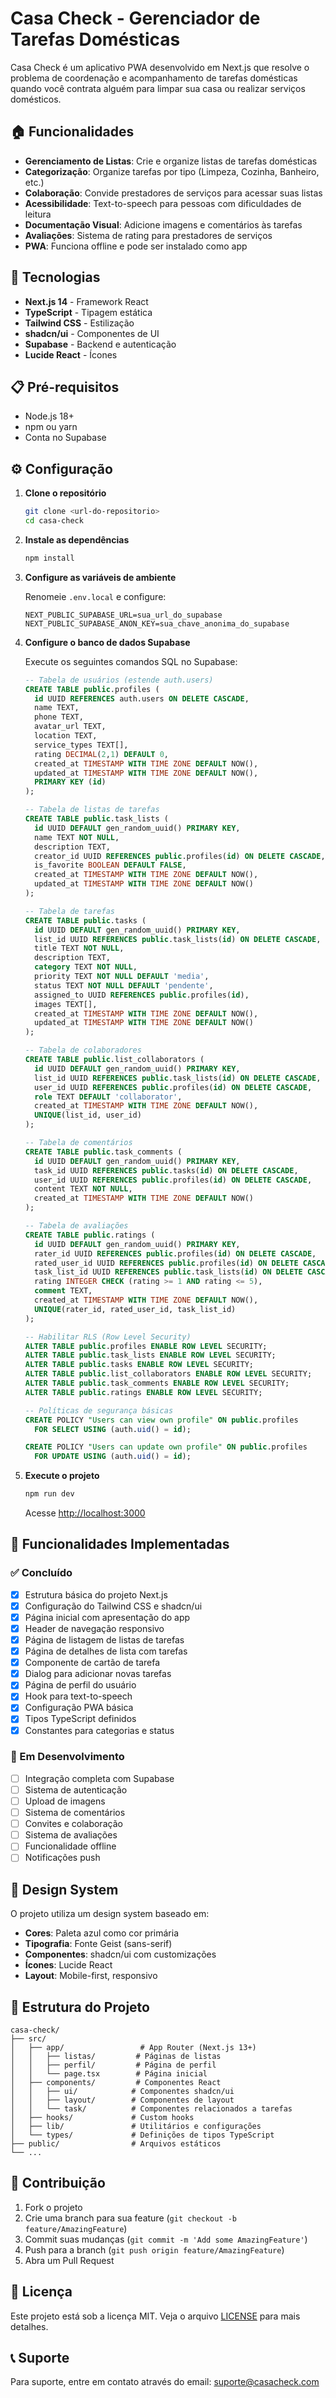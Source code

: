 # Casa Check - Gerenciador de Tarefas Domésticas

Casa Check é um aplicativo PWA desenvolvido em Next.js que resolve o problema de coordenação e acompanhamento de tarefas domésticas quando você contrata alguém para limpar sua casa ou realizar serviços domésticos.

## 🏠 Funcionalidades

- **Gerenciamento de Listas**: Crie e organize listas de tarefas domésticas
- **Categorização**: Organize tarefas por tipo (Limpeza, Cozinha, Banheiro, etc.)
- **Colaboração**: Convide prestadores de serviços para acessar suas listas
- **Acessibilidade**: Text-to-speech para pessoas com dificuldades de leitura
- **Documentação Visual**: Adicione imagens e comentários às tarefas
- **Avaliações**: Sistema de rating para prestadores de serviços
- **PWA**: Funciona offline e pode ser instalado como app

## 🚀 Tecnologias

- **Next.js 14** - Framework React
- **TypeScript** - Tipagem estática
- **Tailwind CSS** - Estilização
- **shadcn/ui** - Componentes de UI
- **Supabase** - Backend e autenticação
- **Lucide React** - Ícones

## 📋 Pré-requisitos

- Node.js 18+
- npm ou yarn
- Conta no Supabase

## ⚙️ Configuração

1. **Clone o repositório**

   ```bash
   git clone <url-do-repositorio>
   cd casa-check
   ```

2. **Instale as dependências**

   ```bash
   npm install
   ```

3. **Configure as variáveis de ambiente**

   Renomeie `.env.local` e configure:

   ```env
   NEXT_PUBLIC_SUPABASE_URL=sua_url_do_supabase
   NEXT_PUBLIC_SUPABASE_ANON_KEY=sua_chave_anonima_do_supabase
   ```

4. **Configure o banco de dados Supabase**

   Execute os seguintes comandos SQL no Supabase:

   ```sql
   -- Tabela de usuários (estende auth.users)
   CREATE TABLE public.profiles (
     id UUID REFERENCES auth.users ON DELETE CASCADE,
     name TEXT,
     phone TEXT,
     avatar_url TEXT,
     location TEXT,
     service_types TEXT[],
     rating DECIMAL(2,1) DEFAULT 0,
     created_at TIMESTAMP WITH TIME ZONE DEFAULT NOW(),
     updated_at TIMESTAMP WITH TIME ZONE DEFAULT NOW(),
     PRIMARY KEY (id)
   );

   -- Tabela de listas de tarefas
   CREATE TABLE public.task_lists (
     id UUID DEFAULT gen_random_uuid() PRIMARY KEY,
     name TEXT NOT NULL,
     description TEXT,
     creator_id UUID REFERENCES public.profiles(id) ON DELETE CASCADE,
     is_favorite BOOLEAN DEFAULT FALSE,
     created_at TIMESTAMP WITH TIME ZONE DEFAULT NOW(),
     updated_at TIMESTAMP WITH TIME ZONE DEFAULT NOW()
   );

   -- Tabela de tarefas
   CREATE TABLE public.tasks (
     id UUID DEFAULT gen_random_uuid() PRIMARY KEY,
     list_id UUID REFERENCES public.task_lists(id) ON DELETE CASCADE,
     title TEXT NOT NULL,
     description TEXT,
     category TEXT NOT NULL,
     priority TEXT NOT NULL DEFAULT 'media',
     status TEXT NOT NULL DEFAULT 'pendente',
     assigned_to UUID REFERENCES public.profiles(id),
     images TEXT[],
     created_at TIMESTAMP WITH TIME ZONE DEFAULT NOW(),
     updated_at TIMESTAMP WITH TIME ZONE DEFAULT NOW()
   );

   -- Tabela de colaboradores
   CREATE TABLE public.list_collaborators (
     id UUID DEFAULT gen_random_uuid() PRIMARY KEY,
     list_id UUID REFERENCES public.task_lists(id) ON DELETE CASCADE,
     user_id UUID REFERENCES public.profiles(id) ON DELETE CASCADE,
     role TEXT DEFAULT 'collaborator',
     created_at TIMESTAMP WITH TIME ZONE DEFAULT NOW(),
     UNIQUE(list_id, user_id)
   );

   -- Tabela de comentários
   CREATE TABLE public.task_comments (
     id UUID DEFAULT gen_random_uuid() PRIMARY KEY,
     task_id UUID REFERENCES public.tasks(id) ON DELETE CASCADE,
     user_id UUID REFERENCES public.profiles(id) ON DELETE CASCADE,
     content TEXT NOT NULL,
     created_at TIMESTAMP WITH TIME ZONE DEFAULT NOW()
   );

   -- Tabela de avaliações
   CREATE TABLE public.ratings (
     id UUID DEFAULT gen_random_uuid() PRIMARY KEY,
     rater_id UUID REFERENCES public.profiles(id) ON DELETE CASCADE,
     rated_user_id UUID REFERENCES public.profiles(id) ON DELETE CASCADE,
     task_list_id UUID REFERENCES public.task_lists(id) ON DELETE CASCADE,
     rating INTEGER CHECK (rating >= 1 AND rating <= 5),
     comment TEXT,
     created_at TIMESTAMP WITH TIME ZONE DEFAULT NOW(),
     UNIQUE(rater_id, rated_user_id, task_list_id)
   );

   -- Habilitar RLS (Row Level Security)
   ALTER TABLE public.profiles ENABLE ROW LEVEL SECURITY;
   ALTER TABLE public.task_lists ENABLE ROW LEVEL SECURITY;
   ALTER TABLE public.tasks ENABLE ROW LEVEL SECURITY;
   ALTER TABLE public.list_collaborators ENABLE ROW LEVEL SECURITY;
   ALTER TABLE public.task_comments ENABLE ROW LEVEL SECURITY;
   ALTER TABLE public.ratings ENABLE ROW LEVEL SECURITY;

   -- Políticas de segurança básicas
   CREATE POLICY "Users can view own profile" ON public.profiles
     FOR SELECT USING (auth.uid() = id);

   CREATE POLICY "Users can update own profile" ON public.profiles
     FOR UPDATE USING (auth.uid() = id);
   ```

5. **Execute o projeto**

   ```bash
   npm run dev
   ```

   Acesse [http://localhost:3000](http://localhost:3000)

## 📱 Funcionalidades Implementadas

### ✅ Concluído

- [x] Estrutura básica do projeto Next.js
- [x] Configuração do Tailwind CSS e shadcn/ui
- [x] Página inicial com apresentação do app
- [x] Header de navegação responsivo
- [x] Página de listagem de listas de tarefas
- [x] Página de detalhes de lista com tarefas
- [x] Componente de cartão de tarefa
- [x] Dialog para adicionar novas tarefas
- [x] Página de perfil do usuário
- [x] Hook para text-to-speech
- [x] Configuração PWA básica
- [x] Tipos TypeScript definidos
- [x] Constantes para categorias e status

### 🚧 Em Desenvolvimento

- [ ] Integração completa com Supabase
- [ ] Sistema de autenticação
- [ ] Upload de imagens
- [ ] Sistema de comentários
- [ ] Convites e colaboração
- [ ] Sistema de avaliações
- [ ] Funcionalidade offline
- [ ] Notificações push

## 🎨 Design System

O projeto utiliza um design system baseado em:

- **Cores**: Paleta azul como cor primária
- **Tipografia**: Fonte Geist (sans-serif)
- **Componentes**: shadcn/ui com customizações
- **Ícones**: Lucide React
- **Layout**: Mobile-first, responsivo

## 🔧 Estrutura do Projeto

```
casa-check/
├── src/
│   ├── app/                 # App Router (Next.js 13+)
│   │   ├── listas/         # Páginas de listas
│   │   ├── perfil/         # Página de perfil
│   │   └── page.tsx        # Página inicial
│   ├── components/         # Componentes React
│   │   ├── ui/            # Componentes shadcn/ui
│   │   ├── layout/        # Componentes de layout
│   │   └── task/          # Componentes relacionados a tarefas
│   ├── hooks/             # Custom hooks
│   ├── lib/               # Utilitários e configurações
│   └── types/             # Definições de tipos TypeScript
├── public/                # Arquivos estáticos
└── ...
```

## 🤝 Contribuição

1. Fork o projeto
2. Crie uma branch para sua feature (`git checkout -b feature/AmazingFeature`)
3. Commit suas mudanças (`git commit -m 'Add some AmazingFeature'`)
4. Push para a branch (`git push origin feature/AmazingFeature`)
5. Abra um Pull Request

## 📄 Licença

Este projeto está sob a licença MIT. Veja o arquivo [LICENSE](LICENSE) para mais detalhes.

## 📞 Suporte

Para suporte, entre em contato através do email: suporte@casacheck.com
